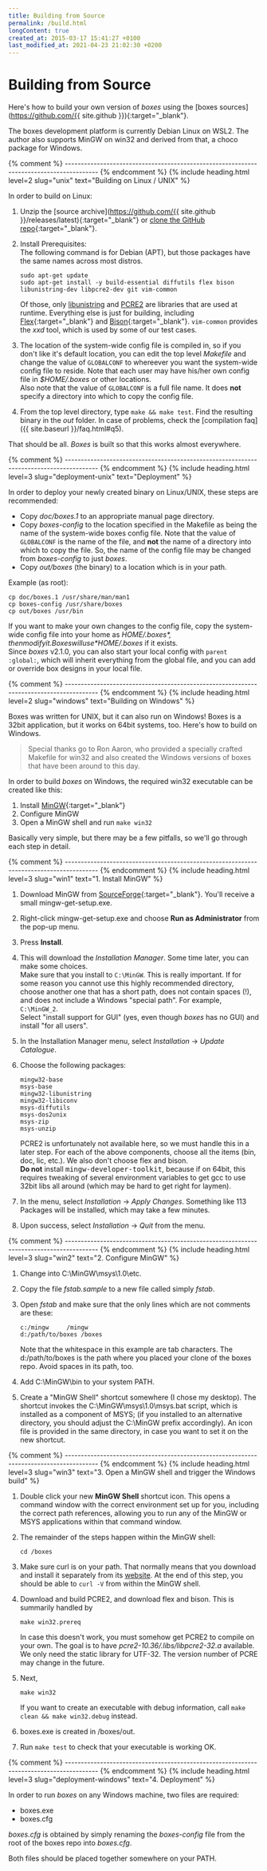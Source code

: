```yaml
---
title: Building from Source
permalink: /build.html
longContent: true
created_at: 2015-03-17 15:41:27 +0100
last_modified_at: 2021-04-23 21:02:30 +0200
---
```


# Building from Source

Here's how to build your own version of *boxes* using the
[boxes sources](https://github.com/{{ site.github }}){:target="_blank"}.

The boxes development platform is currently Debian Linux on WSL2. The author also supports MinGW on win32 and derived
from that, a choco package for Windows.


{% comment %} ---------------------------------------------------------------------------------------- {% endcomment %}
{% include heading.html
   level=2 slug="unix"
   text="Building on Linux / UNIX" %}

In order to build on Linux:

1. Unzip the [source archive](https://github.com/{{ site.github }}/releases/latest){:target="_blank"}
   or [clone the GitHub
   repo](https://docs.github.com/en/github/creating-cloning-and-archiving-repositories/cloning-a-repository){:target="_blank"}.
2. Install Prerequisites:  
   The following command is for Debian (APT), but those packages have the same names across most distros.

       sudo apt-get update
       sudo apt-get install -y build-essential diffutils flex bison libunistring-dev libpcre2-dev git vim-common

   Of those, only [libunistring](https://www.gnu.org/software/libunistring/) and [PCRE2](http://www.pcre.org/) are
   libraries that are used at runtime. Everything else is just for building, including
   [Flex](https://github.com/westes/flex){:target="_blank"} and
   [Bison](http://www.gnu.org/software/bison/){:target="_blank"}. `vim-common` provides the *xxd* tool, which is used
   by some of our test cases.

3. The location of the system-wide config file is compiled in, so if you don't like it's default location, you can edit
   the top level *Makefile* and change the value of `GLOBALCONF` to whereever you want the system-wide config file to
   reside. Note that each user may have his/her own config file in *$HOME/.boxes* or other locations.  
   Also note that the value of `GLOBALCONF` is a full file name. It does **not** specify a directory into which to copy
   the config file.
4. From the top level directory, type `make && make test`. Find the resulting binary in the *out* folder. In case of
   problems, check the [compilation faq]({{ site.baseurl }}/faq.html#q5).

That should be all. *Boxes* is built so that this works almost everywhere.


{% comment %} ---------------------------------------------------------------------------------------- {% endcomment %}
{% include heading.html
   level=3 slug="deployment-unix"
   text="Deployment" %}

In order to deploy your newly created binary on Linux/UNIX, these steps are recommended:

- Copy *doc/boxes.1* to an appropriate manual page directory.
- Copy *boxes-config* to the location specified in the Makefile
  as being the name of the system-wide boxes config file.
  Note that the value of `GLOBALCONF` is the name of the file,
  and **not** the name of a directory into which to copy the file.
  So, the name of the config file may be changed from *boxes-config* to just *boxes*.
- Copy *out/boxes* (the binary) to a location which is in your path.

Example (as root):

    cp doc/boxes.1 /usr/share/man/man1
    cp boxes-config /usr/share/boxes
    cp out/boxes /usr/bin

If you want to make your own changes to the config file, copy the system-wide config file
into your home as *$HOME/.boxes*, then modify it. Boxes will use *$HOME/.boxes* if it exists.  
Since *boxes* v2.1.0, you can also start your local config with `parent :global:`, which will inherit everything from
the global file, and you can add or override box designs in your local file.

<p></p>


{% comment %} ---------------------------------------------------------------------------------------- {% endcomment %}
{% include heading.html
   level=2 slug="windows"
   text="Building on Windows" %}

Boxes was written for UNIX, but it can also run on Windows! Boxes is a 32bit application, but it works on 64bit systems,
too. Here's how to build on Windows.

> Special thanks go to Ron Aaron, who provided a specially crafted Makefile for win32 and also created the Windows
> versions of boxes that have been around to this day.

In order to build *boxes* on Windows, the required win32 executable can be created like this:

1. Install [MinGW](http://mingw-w64.org/){:target="_blank"}
2. Configure MinGW
3. Open a MinGW shell and run `make win32`

Basically very simple, but there may be a few pitfalls, so we'll go through each step in detail.


{% comment %} ---------------------------------------------------------------------------------------- {% endcomment %}
{% include heading.html
   level=3 slug="win1"
   text="1. Install MinGW" %}

1. Download MinGW from [SourceForge](https://sourceforge.net/projects/mingw/){:target="_blank"}.
   You'll receive a small mingw-get-setup.exe.
2. Right-click mingw-get-setup.exe and choose **Run as Administrator** from the pop-up menu.
3. Press **Install**.
4. This will download the *Installation Manager*. Some time later, you can make some choices.  
   Make sure that you install to `C:\MinGW`. This is really important. If for some reason you cannot use this highly
   recommended directory, choose another one that has a short path, does not contain spaces (!), and does not include a
   Windows "special path". For example, `C:\MinGW_2`.  
   Select "install support for GUI" (yes, even though *boxes* has no GUI) and install "for all users".
5. In the Installation Manager menu, select *Installation* &rarr; *Update Catalogue*.
6. Choose the following packages:

       mingw32-base
       msys-base
       mingw32-libunistring
       mingw32-libiconv
       msys-diffutils
       msys-dos2unix
       msys-zip
       msys-unzip
   
   PCRE2 is unfortunately not available here, so we must handle this in a later step. For each of the above components,
   choose all the items (bin, doc, lic, etc.). We also don't choose flex and bison.  
   **Do not** install <tt>mingw-developer-toolkit</tt>, because if on 64bit, this requires tweaking of several
   environment variables to get gcc to use 32bit libs all around (which may be hard to get right for laymen).
7. In the menu, select *Installation* &rarr; *Apply Changes*.
   Something like 113 Packages will be installed, which may take a few minutes.
8. Upon success, select *Installation* &rarr; *Quit* from the menu.


{% comment %} ---------------------------------------------------------------------------------------- {% endcomment %}
{% include heading.html
   level=3 slug="win2"
   text="2. Configure MinGW" %}

1. Change into C:\MinGW\msys\1.0\etc.
2. Copy the file *fstab.sample* to a new file called simply *fstab*.
3. Open *fstab* and make sure that the only lines which are not comments are these:

       c:/mingw		/mingw
       d:/path/to/boxes	/boxes

   Note that the whitespace in this example are tab characters. The d:/path/to/boxes is the path where you placed your
   clone of the boxes repo. Avoid spaces in its path, too.
4. Add C:\MinGW\bin to your system PATH.
5. Create a "MinGW Shell" shortcut somewhere (I chose my desktop). The shortcut invokes the C:\MinGW\msys\1.0\msys.bat
   script, which is installed as a component of MSYS; (if you installed to an alternative directory, you should adjust
   the C:\MinGW prefix accordingly). An icon file is provided in the same directory, in case you want to set it on the
   new shortcut.


{% comment %} ---------------------------------------------------------------------------------------- {% endcomment %}
{% include heading.html
   level=3 slug="win3"
   text="3. Open a MinGW shell and trigger the Windows build" %}

1. Double click your new **MinGW Shell** shortcut icon.
   This opens a command window with the correct environment set up for you, including the correct path references,
   allowing you to run any of the MinGW or MSYS applications within that command window.
2. The remainder of the steps happen within the MinGW shell:

       cd /boxes

3. Make sure curl is on your path. That normally means that you download and install it separately from its
   [website](https://curl.se/windows/). At the end of this step, you should be able to `curl -V` from within the
   MinGW shell.
4. Download and build PCRE2, and download flex and bison. This is summarily handled by

       make win32.prereq

   In case this doesn't work, you must somehow get PCRE2 to compile on your own. The goal is to have
   *pcre2-10.36/.libs/libpcre2-32.a* available.  We only need the static library for UTF-32. The version number of
   PCRE may change in the future.

4. Next,

       make win32

   If you want to create an executable with debug information, call `make clean && make win32.debug` instead.
3. boxes.exe is created in /boxes/out.
4. Run `make test` to check that your executable is working OK.


{% comment %} ---------------------------------------------------------------------------------------- {% endcomment %}
{% include heading.html
   level=3 slug="deployment-windows"
   text="4. Deployment" %}

In order to run *boxes* on any Windows machine, two files are required:

- boxes.exe
- boxes.cfg

*boxes.cfg* is obtained by simply renaming the *boxes-config* file from the root of the boxes repo into *boxes.cfg*.

Both files should be placed together somewhere on your PATH.
